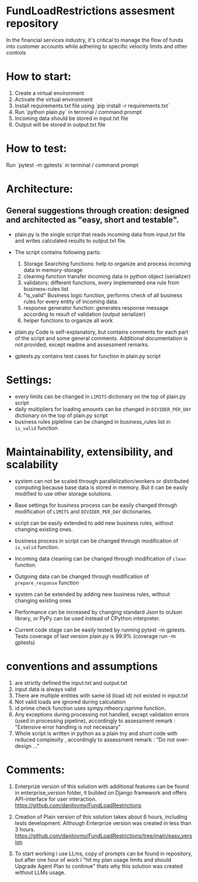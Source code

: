 # FundLoadRestrictions assesment repository
In the financial services industry, it's critical to manage the flow of funds into customer accounts while adhering to specific velocity limits and other controls

# How to start:
1. Create a virtual environment
2. Activate the virtual environment
3. Install requirements.txt file using ´pip install -r requirements.txt´
4. Run ´python plain.py´ in terminal / command prompt
5. Incoming data should be stored in input.txt file
6. Output will be stored in output.txt file

# How to test:
Run ´pytest -m gptests´ in terminal / command prompt

# Architecture:
## General suggestions through creation: designed and architected as "easy, short and testable".
- plain.py is the single script that reads incoming data from input.txt file and writes calculated results to output.txt file.

- The script contains following parts:
    1. Storage Searching functions: help to organize and process incoming data in memory-storage
    2. cleaning function transfer incoming data in python object (serializer)
    3. validators: different functions, every implemented one rule from business-rules list
    4. "is_valid" Business logic function, performs check of all business rules for every entity of incoming data.
    5. response generator function: generates response message according to result of validation (output serializer)
    6. helper functions to organize all work

-  plain.py Code is self-explanatory, but contains comments for each part of the script and some general comments. Additional documentation is not provided, except readme and assessment remarks.

- gptests.py contains test cases for function in plain.py script


# Settings:
- every limits can be changed in `LIMITS` dictionary on the top of plain.py script
- daily multipliers for loading amounts can be changed in `DIVIDER_PER_DAY` dictionary on the top of plain.py script
- business rules pipleline can be changed in business_rules list in `is_valid` function

# Maintainability, extensibility, and scalability
- system can not be scaled through parallelization/workers or distributed computing because base data is stored in memory. But it can be easily modified to use other storage solutions.

- Base settings for business process can be easily changed through modification of `LIMITS` and `DIVIDER_PER_DAY` dictionaries.

- script can be easily extended to add new business rules, without changing existing ones.

- business process in script can be changed through modification of `is_valid` function.
- Incoming data cleaning can be changed through modification of `clean` function.
- Outgoing data can be changed through modification of `prepare_response` function

- system can be extended by adding new business rules, without changing existing ones

- Performance can be increased by changing standard Json to orJson library, or PyPy can be used instead of CPython interpreter.

- Current code stage can be easily tested by running pytest -m gptests. Tests coverage of last version plain.py is 99.9% (coverage run -m gptests)


# conventions and assumptions
1. are strictly defined the input.txt and output.txt
2. input data is always valid
3. There are multiple entities with same id (load id) not existed in input.txt
4. Not valid loads are ignored during calculation
6. id prime check function uses sympy.ntheory.isprime function.
5. Any exceptions during processing not handled, except validation errors (used in processing pipeline), accordingly to assessment remark : "Extensive error handling is not necessary"
7. Whole script is written in python as a plain tny and short code with reduced complexity , accordingly to assessment remark : "Do not over-design ..."

# Comments:
1. Enterprize version of this solution with additional features can be found in enterprise_version folder, it builded on Django framework and offers API-interface for user interaction. https://github.com/danilovmy/FundLoadRestrictions

2. Creation of Plain version of this solution takes about 6 hours, including tests development. Although Enterprize version was created in less than 3 hours. https://github.com/danilovmy/FundLoadRestrictions/tree/main/easy_version

3. To start working i use LLms, copy of prompts can be found in repository, but after one hour of work i "hit my plan usage limits and should Upgrade Agent Plan to continue" thats why this solution was created without LLMs usage.

